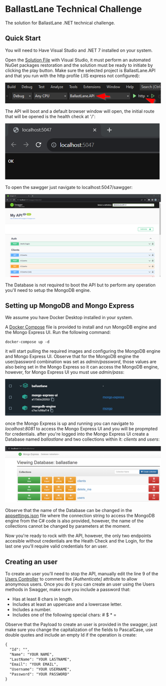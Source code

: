 # BallastLane Technical Challenge

The solution for BallastLane .NET technical challenge.

## Quick Start

You will need to Have Visual Studio and .NET 7 installed on your system.

Open the [Solution File](./BallastLane/BallastLane.sln) with Visual Studio, it must perform an automated NuGet packages restoration and the solution must be ready to initiate by clicking the play button. Make sure the selected project is BallastLane.API and that you run with the http profile (.IIS express not configured):

![API Bootup](./img/run.png "API Bootup")

The API will boot and a default browser window will open, the initial route that will be opened is the health check at '/':

![API Health Check](./img/HealthCheck.png "API Health Check")

To open the sawgger just navigate to localhost:5047/sawgger:

![API Swagger](./img/swagger.png "API Swagger")

The Database is not required to boot the API but to perform any operation you'll need to setup the MongoDB engine.

## Setting up MongoDB and Mongo Express

We assume you have Docker Desktop installed in your system.

A [Docker Compose](docker-compose.yaml) file is provided to install and run MongoDB engine and the Mongo Express UI. Run the following command:

```
docker-compose up -d
```

it will start pulling the required images and configuring the MongoDB engine and Mongo Express UI. Observe that for the MongoDB engine the user/password combination was set as *admin/password*, those values are also being set in the Mongo Express so it can access the MongoDB engine, however, for Mongo Express UI you must use *admin/pass*:

![Docker Desktop](./img/compose.png "Docker Desktop")

once the Mongo Express is up and running you can navigate to *localhost:8081* to access the Mongo Express UI and you will be propmpted for credentials. after you're logged into the Mongo Express UI create a Database named *ballastlane* and two collections within it: *clients* and *users*:

![Mongo DB and collections](./img/collections.png "Mongo DB and collections")

Observe that the name of the Database can be changed in the [appsettings.json](./BallastLane/BallastLane.API/appsettings.json) file where the connection string to access the MongoDB engine from the C# code is also provided, however, the name of the collections cannot be changed by parameters at the moment.

Now you're ready to rock with the API, however, the only two endpoints accesible without credentials are the Heath Check and the Login, for the last one you'll require valid credentials for an user.

## Creating an user

To create an user you'll need to stop the API, manually edit the line 9 of the [Users Controller](./BallastLane/BallastLane.API/Controllers/UsersController.cs) to comment the *[Authenticate]* attribute to allow anonymous users. Once you do it you can create an user using the Users methods in Swagger, make sure you include a password that:

- Has at least 8 chars in length.
- Includes at least an uppercase and a lowercase letter.
- Includes a number.
- Includes one of the following special chars: # $ * =

Observe that the Payload to create an user is provided in the swagger, just make sure you change the capitalization of the fields to PascalCase, use double quotes and include an empty Id if the operation is create:

```
{
  "Id": "",
  "Name": "YOUR NAME",
  "LastName": "YOUR LASTNAME",
  "Email": "YOUR EMAIL",
  "Username": "YOUR USERNAME",
  "Password": "YOUR PASSWORD"
}
```
